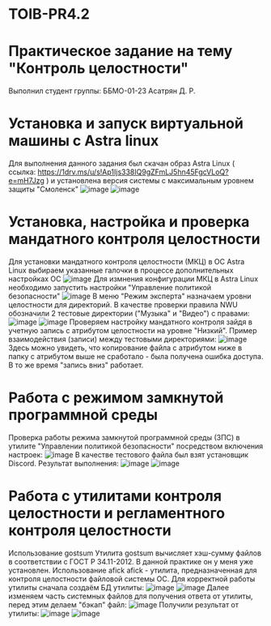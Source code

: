 # TOIB-PR4.2
# Практическое задание на тему "Контроль целостности"
Выполнил студент группы: ББМО-01-23 Асатрян Д. Р.
# Установка и запуск виртуальной машины с Astra linux
Для выполнения данного задания был скачан образ Astra Linux ( ссылка: https://1drv.ms/u/s!Ap1Ijs338IQ9gZFmLJ5hn45FgcVLoQ?e=mH7Jzg ) и установлена версия системы с максимальным уровнем защиты "Смоленск" 
![image](https://github.com/asatryan173/-TOIB-PR4.2/assets/71139053/c4969a78-8f2c-4db4-bad3-c54e905259d2)
![image](https://github.com/asatryan173/-TOIB-PR4.2/assets/71139053/b8acaf1e-8aa4-4244-a114-2efae86001bb)
# Установка, настройка и проверка мандатного контроля целостности
Для установки мандатного контроля целостности (МКЦ) в ОС Astra Linux выбираем указанные галочки в процессе дополнительных настройках ОС
![image](https://github.com/asatryan173/-TOIB-PR4.2/assets/71139053/e2df9767-fb5f-4999-bda3-4ad0b5ae78eb)
Для измнения конфигурации МКЦ в Astra Linux необходимо запустить настройки "Управление политикой безопасности"
![image](https://github.com/asatryan173/-TOIB-PR4.2/assets/71139053/f9480f11-4c1b-4c71-a409-05699d378036)
В меню "Режим эксперта" назначаем уровни целостности для директорий. В качестве проверки правила NWU обозначили 2 тестовые директории ("Музыка" и "Видео") с правами:
![image](https://github.com/asatryan173/-TOIB-PR4.2/assets/71139053/9b19dfc6-51ad-4c2c-aed0-05010b581776)
![image](https://github.com/asatryan173/-TOIB-PR4.2/assets/71139053/2b25559a-5394-421c-94e5-829b56befd66)
Проверяем настройку мандатного контроля зайдя в учетную запись с атрибутом целостности на уровне "Низкий".
Пример взаимодействия (записи) между тестовыми директориями:
![image](https://github.com/asatryan173/-TOIB-PR4.2/assets/71139053/2064a721-da29-4fb7-bf44-37532d1dd0f9)
Здесь можно увидеть, что копирование файла с атрибутом ниже в папку с атрибутом выше не сработало - была получена ошибка доступа. В то же время "запись вниз" работает.

# Работа с режимом замкнутой программной среды 
Проверка работы режима замкнутой программной среды (ЗПС) в утилите "Управлении политикой безопасности" посредством включения настроек:
![image](https://github.com/asatryan173/-TOIB-PR4.2/assets/71139053/49b5685b-070b-4ecf-bb22-4a29c2843cc0)
В качестве тестового файла был взят установщик Discord. Результат выполнения:
![image](https://github.com/asatryan173/-TOIB-PR4.2/assets/71139053/c690d2bf-0220-4151-9be5-8b2f59011713)
![image](https://github.com/asatryan173/-TOIB-PR4.2/assets/71139053/c6922309-54fb-48a7-a74a-bade784b0dc1)
# Работа с утилитами контроля целостности и регламентного контроля целостности
Использование gostsum
Утилита gostsum вычисляет хэш-сумму файлов в соответствии с ГОСТ Р 34.11-2012. В данной практике он у меня уже установлен.
Использование afick
afick - утилита, предназначенная для контроля целостности файловой системы ОС. Для корректной работы утилиты сначала создаём БД утилиты:
![image](https://github.com/asatryan173/-TOIB-PR4.2/assets/71139053/3e394706-7715-4aa7-ad86-e82eca4b59d8)
![image](https://github.com/asatryan173/-TOIB-PR4.2/assets/71139053/cfeee8e4-8489-4965-9d2d-fba550126643)
Далее изменяем часть системных файлов для получения ответа от утилиты, перед этим делаем "бэкап" файл:
![image](https://github.com/asatryan173/-TOIB-PR4.2/assets/71139053/f63d59b5-d624-4b43-aeb4-67278ec2c624)
Получили результат от утилиты:
![image](https://github.com/asatryan173/-TOIB-PR4.2/assets/71139053/8a523759-152f-4516-896a-ac3fd588da24)
![image](https://github.com/asatryan173/-TOIB-PR4.2/assets/71139053/c2755672-26b7-46ee-bfb7-2122ca62fcdf)
